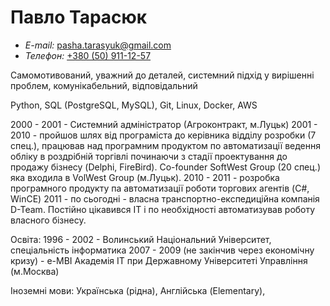 # Павло Тарасюк

* *E-mail:* [pasha.tarasyuk@gmail.com](mailto:pasha.tarasyuk@gmail.com)
* *Телефон:* [+380 (50) 911-12-57](tel:380509111257)

Самомотивований, уважний до деталей, системний підхід у вирішенні проблем, комунікабельний, відповідальний

Python, SQL (PostgreSQL, MySQL), Git, Linux, Docker, AWS

2000 - 2001 - Системний адміністратор (Агроконтракт, м.Луцьк)
2001 - 2010 - пройшов шлях від програміста до керівника відділу розробки (7 спец.), працював над програмним продуктом по автоматизації ведення обліку в роздрібній торгівлі починаючи з стадії проектування до продажу бізнесу (Delphi, FireBird). Co-founder SoftWest Group (20 спец.) яка входила в VolWest Group (м.Луцьк).
2010 - 2011 - розробка програмного продукту па автоматизації роботи торгових агентів (C#, WinCE)
2011 - по сьогодні  - власна транспортно-експедиційна компанія D-Team. Постійно цікавився ІТ і по необхідності автоматизував роботу власного бізнесу.

Освіта:
1996 - 2002 - Волинський Національний Університет, спеціальність інформатика
2007 - 2009 (не закінчив через економічну кризу) - e-MBI Академія ІТ при Державному Університеті Управління (м.Москва)

Іноземні мови:
Українська (рідна), Англійська (Elementary),
